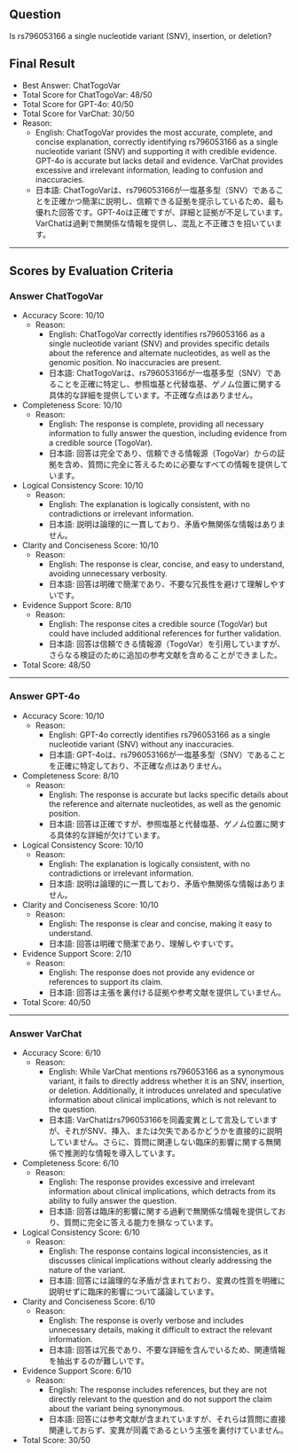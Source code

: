 ## Question

Is rs796053166 a single nucleotide variant (SNV), insertion, or deletion?

## Final Result

- Best Answer: ChatTogoVar
- Total Score for ChatTogoVar: 48/50
- Total Score for GPT-4o: 40/50
- Total Score for VarChat: 30/50
- Reason:
  - English: ChatTogoVar provides the most accurate, complete, and concise explanation, correctly identifying rs796053166 as a single nucleotide variant (SNV) and supporting it with credible evidence. GPT-4o is accurate but lacks detail and evidence. VarChat provides excessive and irrelevant information, leading to confusion and inaccuracies.
  - 日本語: ChatTogoVarは、rs796053166が一塩基多型（SNV）であることを正確かつ簡潔に説明し、信頼できる証拠を提示しているため、最も優れた回答です。GPT-4oは正確ですが、詳細と証拠が不足しています。VarChatは過剰で無関係な情報を提供し、混乱と不正確さを招いています。

---

## Scores by Evaluation Criteria

### Answer ChatTogoVar
- Accuracy Score: 10/10
  - Reason: 
    - English: ChatTogoVar correctly identifies rs796053166 as a single nucleotide variant (SNV) and provides specific details about the reference and alternate nucleotides, as well as the genomic position. No inaccuracies are present.
    - 日本語: ChatTogoVarは、rs796053166が一塩基多型（SNV）であることを正確に特定し、参照塩基と代替塩基、ゲノム位置に関する具体的な詳細を提供しています。不正確な点はありません。
- Completeness Score: 10/10
  - Reason: 
    - English: The response is complete, providing all necessary information to fully answer the question, including evidence from a credible source (TogoVar).
    - 日本語: 回答は完全であり、信頼できる情報源（TogoVar）からの証拠を含め、質問に完全に答えるために必要なすべての情報を提供しています。
- Logical Consistency Score: 10/10
  - Reason: 
    - English: The explanation is logically consistent, with no contradictions or irrelevant information.
    - 日本語: 説明は論理的に一貫しており、矛盾や無関係な情報はありません。
- Clarity and Conciseness Score: 10/10
  - Reason: 
    - English: The response is clear, concise, and easy to understand, avoiding unnecessary verbosity.
    - 日本語: 回答は明確で簡潔であり、不要な冗長性を避けて理解しやすいです。
- Evidence Support Score: 8/10
  - Reason: 
    - English: The response cites a credible source (TogoVar) but could have included additional references for further validation.
    - 日本語: 回答は信頼できる情報源（TogoVar）を引用していますが、さらなる検証のために追加の参考文献を含めることができました。
- Total Score: 48/50

---

### Answer GPT-4o
- Accuracy Score: 10/10
  - Reason: 
    - English: GPT-4o correctly identifies rs796053166 as a single nucleotide variant (SNV) without any inaccuracies.
    - 日本語: GPT-4oは、rs796053166が一塩基多型（SNV）であることを正確に特定しており、不正確な点はありません。
- Completeness Score: 8/10
  - Reason: 
    - English: The response is accurate but lacks specific details about the reference and alternate nucleotides, as well as the genomic position.
    - 日本語: 回答は正確ですが、参照塩基と代替塩基、ゲノム位置に関する具体的な詳細が欠けています。
- Logical Consistency Score: 10/10
  - Reason: 
    - English: The explanation is logically consistent, with no contradictions or irrelevant information.
    - 日本語: 説明は論理的に一貫しており、矛盾や無関係な情報はありません。
- Clarity and Conciseness Score: 10/10
  - Reason: 
    - English: The response is clear and concise, making it easy to understand.
    - 日本語: 回答は明確で簡潔であり、理解しやすいです。
- Evidence Support Score: 2/10
  - Reason: 
    - English: The response does not provide any evidence or references to support its claim.
    - 日本語: 回答は主張を裏付ける証拠や参考文献を提供していません。
- Total Score: 40/50

---

### Answer VarChat
- Accuracy Score: 6/10
  - Reason: 
    - English: While VarChat mentions rs796053166 as a synonymous variant, it fails to directly address whether it is an SNV, insertion, or deletion. Additionally, it introduces unrelated and speculative information about clinical implications, which is not relevant to the question.
    - 日本語: VarChatはrs796053166を同義変異として言及していますが、それがSNV、挿入、または欠失であるかどうかを直接的に説明していません。さらに、質問に関連しない臨床的影響に関する無関係で推測的な情報を導入しています。
- Completeness Score: 6/10
  - Reason: 
    - English: The response provides excessive and irrelevant information about clinical implications, which detracts from its ability to fully answer the question.
    - 日本語: 回答は臨床的影響に関する過剰で無関係な情報を提供しており、質問に完全に答える能力を損なっています。
- Logical Consistency Score: 6/10
  - Reason: 
    - English: The response contains logical inconsistencies, as it discusses clinical implications without clearly addressing the nature of the variant.
    - 日本語: 回答には論理的な矛盾が含まれており、変異の性質を明確に説明せずに臨床的影響について議論しています。
- Clarity and Conciseness Score: 6/10
  - Reason: 
    - English: The response is overly verbose and includes unnecessary details, making it difficult to extract the relevant information.
    - 日本語: 回答は冗長であり、不要な詳細を含んでいるため、関連情報を抽出するのが難しいです。
- Evidence Support Score: 6/10
  - Reason: 
    - English: The response includes references, but they are not directly relevant to the question and do not support the claim about the variant being synonymous.
    - 日本語: 回答には参考文献が含まれていますが、それらは質問に直接関連しておらず、変異が同義であるという主張を裏付けていません。
- Total Score: 30/50